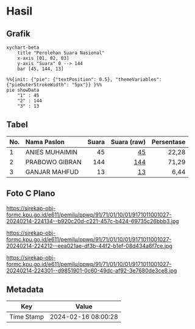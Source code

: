 # Hasil

## Grafik

```mermaid
xychart-beta
    title "Perolehan Suara Nasional"
    x-axis [01, 02, 03]
    y-axis "Suara" 0 --> 144
    bar [45, 144, 13]
```

```mermaid
%%{init: {"pie": {"textPosition": 0.5}, "themeVariables": {"pieOuterStrokeWidth": "5px"}} }%%
pie showData
    "1" : 45
    "2" : 144
    "3" : 13
```

## Tabel

| No. | Nama Paslon    | Suara | Suara (raw) | Persentase |
|:--- |:-------------- | -----:| -----------:| ----------:|
| 1   | ANIES MUHAIMIN | 45    | [45][p-1]   | 22,28      |
| 2   | PRABOWO GIBRAN | 144   | [144][p-2]  | 71,29      |
| 3   | GANJAR MAHFUD  | 13    | [13][p-3]   | 6,44       |


[p-1]: https://github.com/gigit-pemilu/pemilu-2024/blob/main/pilpres/hitung-suara/sub/91-papua/sub/71-kota-jayapura/sub/01-jayapura-utara/sub/1001-gurabesi/sub/027-tps/sub/paslon-1.txt
[p-2]: https://github.com/gigit-pemilu/pemilu-2024/blob/main/pilpres/hitung-suara/sub/91-papua/sub/71-kota-jayapura/sub/01-jayapura-utara/sub/1001-gurabesi/sub/027-tps/sub/paslon-2.txt
[p-3]: https://github.com/gigit-pemilu/pemilu-2024/blob/main/pilpres/hitung-suara/sub/91-papua/sub/71-kota-jayapura/sub/01-jayapura-utara/sub/1001-gurabesi/sub/027-tps/sub/paslon-3.txt

## Foto C Plano

https://sirekap-obj-formc.kpu.go.id/e611/pemilu/ppwp/91/71/01/10/01/9171011001027-20240214-224134--b920c20d-c221-457c-b424-69735c26bbb3.jpg

https://sirekap-obj-formc.kpu.go.id/e611/pemilu/ppwp/91/71/01/10/01/9171011001027-20240214-224212--eea021ae-df3b-44f2-b1ef-08d434a6f7ce.jpg

https://sirekap-obj-formc.kpu.go.id/e611/pemilu/ppwp/91/71/01/10/01/9171011001027-20240214-224301--d9851901-0c60-49dc-af92-3e7680de3ce8.jpg


## Metadata

| Key        | Value               |
| ---------- | ------------------- |
| Time Stamp | 2024-02-16 08:00:28 |




